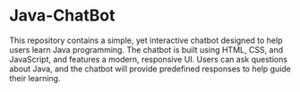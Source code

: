 # Java-ChatBot
This repository contains a simple, yet interactive chatbot designed to help users learn Java programming. The chatbot is built using HTML, CSS, and JavaScript, and features a modern, responsive UI. Users can ask questions about Java, and the chatbot will provide predefined responses to help guide their learning.
